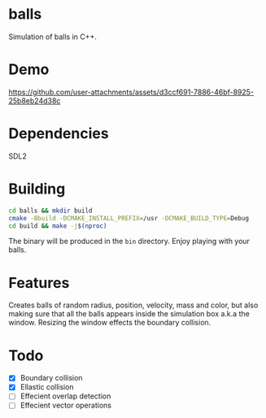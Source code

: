 # balls

Simulation of balls in C++.

# Demo

https://github.com/user-attachments/assets/d3ccf691-7886-46bf-8925-25b8eb24d38c

# Dependencies

SDL2

# Building

```bash
cd balls && mkdir build
cmake -Bbuild -DCMAKE_INSTALL_PREFIX=/usr -DCMAKE_BUILD_TYPE=Debug
cd build && make -j$(nproc)
```

The binary will be produced in the `bin` directory. Enjoy playing with your balls.

# Features

Creates balls of random radius, position, velocity, mass and color, but also making sure that all the balls appears inside the simulation box a.k.a the window. Resizing the window effects the boundary collision.


# Todo
- [x] Boundary collision
- [x] Ellastic collision
- [ ] Effecient overlap detection
- [ ] Effecient vector operations

